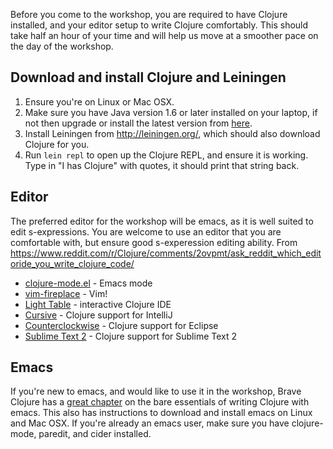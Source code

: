 Before you come to the workshop, you are required to have Clojure installed, and your editor setup to write Clojure comfortably.
This should take half an hour of your time and will help us move at a smoother pace on the day of the workshop.

## Download and install Clojure and Leiningen
1. Ensure you're on Linux or Mac OSX.
2. Make sure you have Java version 1.6 or later installed on your laptop, if not then upgrade or install the latest version from [here](http://www.oracle.com/technetwork/java/javase/downloads/index.html).
3. Install Leiningen from http://leiningen.org/, which should also download Clojure for you.
4. Run `lein repl` to open up the Clojure REPL, and ensure it is working. Type in "I has Clojure" with quotes, it should print that string back.

## Editor
The preferred editor for the workshop will be emacs, as it is well suited to edit s-expressions. You are welcome to use an editor that you are comfortable with, but ensure good s-experession editing ability.
From https://www.reddit.com/r/Clojure/comments/2ovpmt/ask_reddit_which_editoride_you_write_clojure_code/
*   [clojure-mode.el](https://github.com/technomancy/clojure-mode) - Emacs mode
*   [vim-fireplace](https://github.com/tpope/vim-fireplace) - Vim!
*   [Light Table](http://www.lighttable.com/) - interactive Clojure IDE
*   [Cursive](http://cursiveclojure.com/) - Clojure support for IntelliJ
*   [Counterclockwise](https://code.google.com/p/counterclockwise/) - Clojure support for Eclipse
*   [Sublime Text 2](http://dev.clojure.org/display/doc/Getting+Started+With+Sublime+Text+2) - Clojure support for Sublime Text 2

## Emacs
If you're new to emacs, and would like to use it in the workshop, Brave Clojure has a [great chapter](http://www.braveclojure.com/basic-emacs/) on the bare essentials of writing Clojure with emacs. This also has instructions to download and install emacs on Linux and Mac OSX.
If you're already an emacs user, make sure you have clojure-mode, paredit, and cider installed.
